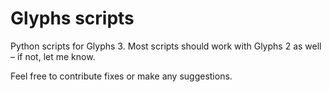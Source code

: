 # Glyphs scripts

Python scripts for Glyphs 3. Most scripts should work with Glyphs 2 as well – if not, let me know.

Feel free to contribute fixes or make any suggestions.
